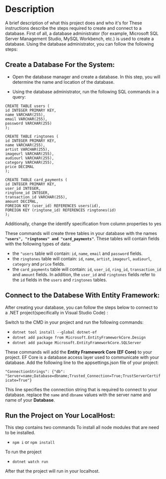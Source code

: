 
# Description

A brief description of what this project does and who it's for
These instructions describe the steps required to create and connect to a database. First of all, a database administrator (for example, Microsoft SQL Server Management Studio, MySQL Workbench, etc.) is used to create a database. Using the database administrator, you can follow the following steps:
## Create a Database For the System:
- Open the database manager and create a database. In this step, you will determine the name and location of the database.

- Using the database administrator, run the following SQL commands in a query:

```
CREATE TABLE users (
id INTEGER PRIMARY KEY,
name VARCHAR(255),
email VARCHAR(255),
password VARCHAR(255)
);

CREATE TABLE ringtones (
id INTEGER PRIMARY KEY,
name VARCHAR(255),
artist VARCHAR(255),
imageurl VARCHAR(255),
audiourl VARCHAR(255),
category VARCHAR(255),
price DECIMAL
);

CREATE TABLE card_payments (
id INTEGER PRIMARY KEY,
user_id INTEGER,
ringtone_id INTEGER,
transaction_id VARCHAR(255),
amount DECIMAL,
FOREIGN KEY (user_id) REFERENCES users(id),
FOREIGN KEY (ringtone_id) REFERENCES ringtones(id)
);
```

Additionally, change the identify specification from column properties to yes

These commands will create three tables in your database with the names **`"users", "ringtones" and "card_payments"`**. These tables will contain fields with the following types of data:


- the `"users` table will contain: `id`, `name`, `email` and `password` fields.
- the `ringtones` table will contain: `id`, `name`, `artist`, `imageurl`, `audiourl`, `category` and `price` fields.
- the `card_payments` table will contain: `id`, `user_id`, `ring_id`, `transaction_id` and `amount` fields. In addition, the `user_id` and `ringtones` fields refer to the `id` fields in the `users` and `ringtones` tables.
## Connect to the Databese With Entity Framework:
After creating your database, you can follow the steps below to connect to a .NET project(specifically in Visual Studio Code)  :

Switch to the CMD in your project and run the following commands:
- `dotnet tool install --global dotnet-ef`
- `dotnet add package from Microsoft.EntityFrameworkCore.Design`
- `dotnet add package Microsoft.EntityFrameworkCore.SQLServer`

These commands will add the **Entity Framework Core (EF Core)** to your project. EF Core is a database access layer used to communicate with your database.
Add the following line to the appsettings.json file of your project:

`"ConnectionStrings": {"db": "Server=name;Database=dbname;Trusted_Connection=True;TrustServerCertificate=True"}`

This line specifies the connection string that is required to connect to your database. replace the `name` and `dbname` values with the server name and name of your **Database**.

## Run the Project on Your LocalHost:

This step contains two commands
To install all node modules that are need to be installed.
- `npm i` or `npm install`

To run the project 
- `dotnet watch run`

After that the project will run in your localhost.